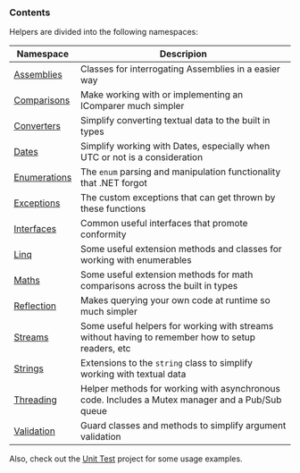﻿### Contents

Helpers are divided into the following namespaces:

| Namespace | Descripion |
| --- | --- |
| [Assemblies](Assemblies.md) | Classes for interrogating Assemblies in a easier way |
| [Comparisons](Comparisons.md) | Make working with or implementing an IComparer much simpler |
| [Converters](Converters.md) | Simplify converting textual data to the built in types |
| [Dates](Dates.md) | Simplify working with Dates, especially when UTC or not is a consideration |
| [Enumerations](Enumerations.md) | The `enum` parsing and manipulation functionality that .NET forgot |
| [Exceptions](Exceptions.md) | The custom exceptions that can get thrown by these functions |
| [Interfaces](Interfaces.md) | Common useful interfaces that promote conformity |
| [Linq](Linq.md) | Some useful extension methods and classes for working with enumerables |
| [Maths](Maths.md) | Some useful extension methods for math comparisons across the built in types |
| [Reflection](Reflection.md) | Makes querying your own code at runtime so much simpler |
| [Streams](Streams.md) | Some useful helpers for working with streams without having to remember how to setup readers, etc |
| [Strings](Strings.md) | Extensions to the `string` class to simplify working with textual data |
| [Threading](Threading.md) | Helper methods for working with asynchronous code. Includes a Mutex manager and a Pub/Sub queue |
| [Validation](Validation.md) | Guard classes and methods to simplify argument validation |

Also, check out the [Unit Test](../Test.DNX.Helpers) project for some usage examples.
